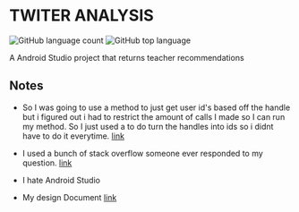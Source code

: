 # TWITER ANALYSIS
![GitHub language count](https://img.shields.io/github/languages/count/theArctesian/attempt2)
![GitHub top language](https://img.shields.io/github/languages/top/thearctesian/attempt2)

A Android Studio project that returns teacher recommendations

## Notes


- So I was going to use a method to just get user id's based off the handle but i figured out i had to restrict the amount of calls I made so I can run my method. So I just used a to do turn the handles into ids so i didnt have to do it everytime. [link](https://tweeterid.com/)

- I used a bunch of stack overflow someone ever responded to my question. [link](https://stackoverflow.com/questions/69327917/how-do-turn-twitter-ids-to-username-in-twitter4j-or-can-i-use-id-to-get-a-user)

- I hate Android Studio

- My design Document [link](https://docs.google.com/document/d/1ygmfYkvtG7qfvJ0gMaMUJlV-KiIyNGnhc0F8tKxYK4U/edit#)
  